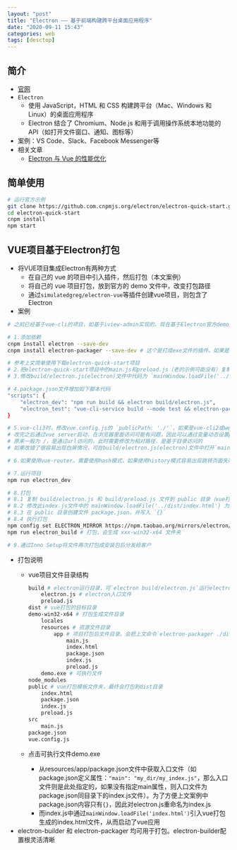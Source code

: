```yaml
---
layout: "post"
title: "Electron —— 基于前端构建跨平台桌面应用程序"
date: "2020-09-11 15:43"
categories: web
tags: [desctop]
---
```


## 简介

- [官网](http://www.electronjs.org/)
- `Electron`
  - 使用 JavaScript，HTML 和 CSS 构建跨平台（Mac、Windows 和 Linux）的桌面应用程序
  - Electron 结合了 Chromium、Node.js 和用于调用操作系统本地功能的 API（如打开文件窗口、通知、图标等）
- 案例：VS Code、Slack、Facebook Messenger等
- 相关文章
  - [Electron 与 Vue 的性能优化](https://aotu.io/notes/2016/11/15/xcel/index.html)

## 简单使用

```bash
# 运行官方示例
git clone https://github.com.cnpmjs.org/electron/electron-quick-start.git
cd electron-quick-start
cnpm install
npm start
```

## VUE项目基于Electron打包

- 将VUE项目集成Electron有两种方式
  - 在自己的 vue 的项目中引入插件，然后打包（本文案例）
  - 将自己的 vue 项目打包，放到官方的 demo 文件中，改变打包路径
  - 通过`simulatedgreg/electron-vue`等插件创建vue项目，则包含了Electron
- 案例

```bash
# 之前已经基于vue-cli的项目，如基于iview-admin实现的。现在基于Electron官方demo进行集成

# 1.添加依赖
cnpm install electron --save-dev
cnpm install electron-packager --save-dev # 这个是打成exe文件的插件。如果是node v8.x可使用版本v14.2.1，而v15.x需要node v10.x。还可使用electron-builder进行打包

# 参考上文简单使用下载electron-quick-start项目
# 2.把electron-quick-start项目中的main.js和preload.js（老的示例可能没有）复制到vue的build文件中(没有可以新建)，并将main.js重命名为electron.js
# 3.修改build/electron.js(electron)文件中代码为 `mainWindow.loadFile('../dist/index.html')` 此时dist是vue打包后生成文件的路径

# 4.package.json文件增加如下脚本代码
"scripts": {
    "electron_dev": "npm run build && electron build/electron.js",
    "electron_test": "vue-cli-service build --mode test && electron-packager ./dist/ --arch=x64 --overwrite"
}

# 5.vue-cli3时，修改vue.config.js的 `publicPath: './'`，如果是vue-cli2或webpack打包的修改对应的 `assetsPublicPath: './'`
# 改完之后通过vue server启动，在浏览器里面访问可能有问题，因此可以通过变量动态设置publicPath
# 原来一般为 /，是通过url访问的，此时需要修改为相对路径，是基于目录访问的
# 如果改错了很容易出现白屏情况，可在build/electron.js(electron)文件中打开`mainWindow.webContents.openDevTools()`，从而窗口可以显示出chrome dev tools进行调试

# 6.如果使用vue-router，需要使用hash模式，如果使用history模式容易出现跳转页面失败情况

# 7.运行项目
npm run electron_dev

# 8.打包
# 8.1 复制 build/electron.js 和 build/preload.js 文件到 public 目录（vue打包的模板文件夹，里面有index.html文件）下，并重命名electron.js为index.js（后面解释原因）
# 8.2 修改此index.js文件中的 mainWindow.loadFile('../dist/index.html') 为 mainWindow.loadFile('index.html')
# 8.3 在 public 目录创建文件 package.json，并写入 `{}` 
# 8.4 执行打包
npm config set ELECTRON_MIRROR https://npm.taobao.org/mirrors/electron/ # 打包时会下载electron压缩包，此时设置镜像进行加速
npm run electron_build # 打包，会生成 xxx-win32-x64 文件夹

# 9.通过Inno Setup将文件再次打包成安装包后分发给客户
```
- 打包说明
    - vue项目文件目录结构

        ```bash
        build # electron运行目录，可`electron build/electron.js`运行electron应用
            electron.js # electron入口文件
            preload.js
        dist # vue打包的目标目录
        demo-win32-x64 # 打包生成文件目录
            locales
            resources # 资源文件目录
                app # 项目打包后文件目录。会把上文命令`electron-packager ./dist/ --arch=x64 --overwrite`中的./dist/目录下文件全部复制到app目录
                    main.js
                    index.html
                    package.json
                    index.js
                    preload.js
            demo.exe # 可执行文件
        node_modules
        public # vue打包模板文件夹，最终会打包到dist目录
            index.html
            package.json
            index.js
            preload.js
        src
            main.js
        package.json
        vue.config.js
        ```
    - 点击可执行文件demo.exe 
      - 从resources/app/package.json文件中获取入口文件（如package.json定义属性：`"main": "my_dir/my_index.js"`，那么入口文件则是此处指定的，如果没有指定main属性，则入口文件为package.json同目录下的index.js文件）。为了方便上文案例中package.json内容只有`{}`，因此对electron.js重命名为index.js
      - 而index.js中通过`mainWindow.loadFile('index.html')`引入vue打包生成的index.html文件，从而启动了vue应用
- electron-builder 和 electron-packager 均可用于打包。electron-builder配置根灵活清晰
